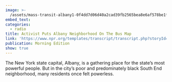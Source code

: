 ```yaml
---
image: >-
  /assets/mass-transit-albany1-0f4dd7d06d40a2cad39fb2565bea8e6af578be1f-s1400-c85.jpg
embed_text:
categories:
  - radio    
title: Activist Puts Albany Neighborhood On The Bus Map
link: 'https://www.npr.org/templates/transcript/transcript.php?storyId=149715433'
publication: Morning Edition
show: true
---
```


The New York state capital, Albany, is a gathering place for the state’s most powerful people. But in the city’s poor and predominately black South End neighborhood, many residents once felt powerless.
